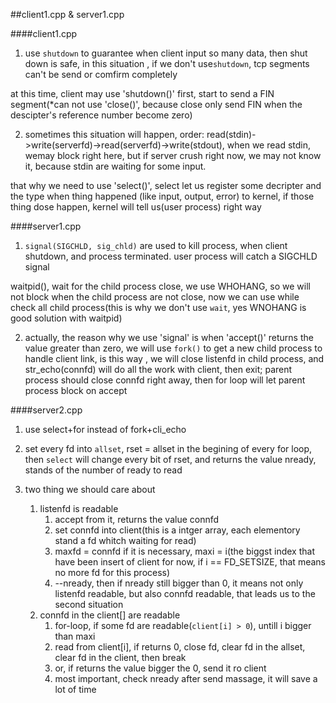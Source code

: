 ##client1.cpp & server1.cpp

####client1.cpp
1. use `shutdown` to guarantee when client input so many data, then shut down is safe,  in this situation , if we don't use`shutdown`, tcp segments can't be send or comfirm completely

at this time, client may use 'shutdown()' first, start to send a FIN segment(*can not use 'close()', because close only send FIN when the descipter's reference number become zero) 

2. sometimes this situation will happen, order: read(stdin)->write(serverfd)->read(serverfd)->write(stdout),  when we read stdin, wemay block right here, but if server crush right now, we may not know it, because stdin are waiting for some input.

that why we need to use 'select()', select let us register some decripter and the type when thing happened (like input, output, error) to kernel, if those thing dose happen, kernel will tell us(user process) right way

####server1.cpp
1. `signal(SIGCHLD, sig_chld)` are used to kill process, when client shutdown, and process terminated. user process will catch a SIGCHLD signal

 waitpid(), wait for the child process close, we use WHOHANG, so we will not block when the child process are not close, now we can use while check all child process(this is why we don't use `wait`, yes WNOHANG is good solution with waitpid)


2. actually, the reason why we use 'signal' is when 'accept()' returns the value  greater than zero, we will use `fork()` to get a new child process to handle client link, is this way , we will close listenfd in child process, and str_echo(connfd) will do all the work with client, then exit;  parent process should close connfd right away, then for loop will let parent process block on accept

####server2.cpp
1. use select+for instead of fork+cli_echo

2. set every fd into `allset`, rset = allset in the begining of every for loop, then `select` will change every bit of rset,
and returns the value nready, stands of the number of ready to read

3. two thing we should care about
    1. listenfd is readable
        1. accept from it, returns the value connfd
        2. set connfd into client(this is a intger array, each elementory stand a fd whitch waiting for read)
        3. maxfd = connfd if it is necessary, maxi = i(the biggst index that have been insert of client for now, if i == FD_SETSIZE, that means no more fd for this process)
        4. --nready, then if nready still bigger than 0, it means not only listenfd readable, but also connfd readable, that leads us to the second situation
    2. connfd in the client[] are readable
        1. for-loop, if some fd are readable(`client[i] > 0`), untill i bigger than maxi
        2. read from client[i], if returns 0, close fd, clear fd in the allset, clear fd in the client, then break
        3. or, if returns the value bigger the 0, send it ro client
        4. most important, check nready after send massage, it will save a lot of time
